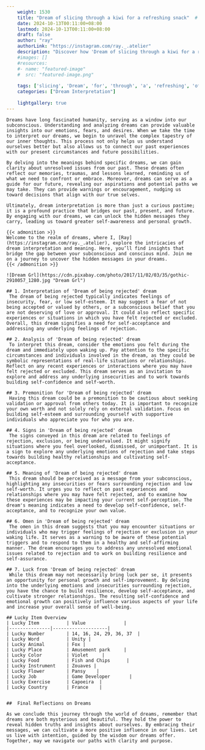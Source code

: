 ```yaml
---
    weight: 1530
    title: "Dream of slicing through a kiwi for a refreshing snack"  # Assuming 'title' column exists
    date: 2024-10-13T00:11:00+08:00
    lastmod: 2024-10-13T00:11:00+08:00
    draft: false
    author: "ray"
    authorLink: "https://instagram.com/ray._.atelier"
    description: "Discover how 'Dream of slicing through a kiwi for a refreshing snack' can interpret your future and uncover its significant meanings in your life."
    #images: []
    #resources:
    #- name: "featured-image"
    #  src: "featured-image.png"
    
    tags: ['slicing', 'Dream', 'for', 'through', 'a', 'refreshing', 'of', 'snack', 'kiwi']
    categories: ["Dream Interpretation"]
    
    lightgallery: true
---
```

    
    Dreams have long fascinated humanity, serving as a window into our subconscious. Understanding and analyzing dreams can provide valuable insights into our emotions, fears, and desires. When we take the time to interpret our dreams, we begin to unravel the complex tapestry of our inner thoughts. This process not only helps us understand ourselves better but also allows us to connect our past experiences with our present circumstances and future possibilities.
    
    By delving into the meanings behind specific dreams, we can gain clarity about unresolved issues from our past. These dreams often reflect our memories, traumas, and lessons learned, reminding us of what we need to confront or embrace. Moreover, dreams can serve as a guide for our future, revealing our aspirations and potential paths we may take. They can provide warnings or encouragement, nudging us toward decisions that align with our true selves.
    
    Ultimately, dream interpretation is more than just a curious pastime; it is a profound practice that bridges our past, present, and future. By engaging with our dreams, we can unlock the hidden messages they carry, leading us toward greater self-awareness and personal growth.
    
    {{< admonition >}}
    Welcome to the realm of dreams, where I, [Ray](https://instagram.com/ray._.atelier), explore the intricacies of dream interpretation and meaning. Here, you’ll find insights that bridge the gap between your subconscious and conscious mind. Join me on a journey to uncover the hidden messages in your dreams.
    {{< /admonition >}}
    
    ![Dream Grl](https://cdn.pixabay.com/photo/2017/11/02/03/35/gothic-2910057_1280.jpg "Dream Grl")
    
    ## 1. Interpretation of 'Dream of being rejected' dream
     The dream of being rejected typically indicates feelings of insecurity, fear, or low self-esteem. It may suggest a fear of not being accepted or valued by others, or a subconscious belief that you are not deserving of love or approval. It could also reflect specific experiences or situations in which you have felt rejected or excluded. Overall, this dream signifies a need for self-acceptance and addressing any underlying feelings of rejection.
    
    ## 2. Analysis of 'Dream of being rejected' dream
     To interpret this dream, consider the emotions you felt during the dream and immediately upon waking up. Pay attention to the specific circumstances and individuals involved in the dream, as they could be symbolic representations of real-life situations or relationships. Reflect on any recent experiences or interactions where you may have felt rejected or excluded. This dream serves as an invitation to explore and address any underlying insecurities and to work towards building self-confidence and self-worth.
    
    ## 3. Premonition for 'Dream of being rejected' dream
     Having this dream could be a premonition to be cautious about seeking validation or approval from others today. It is important to recognize your own worth and not solely rely on external validation. Focus on building self-esteem and surrounding yourself with supportive individuals who appreciate you for who you are.
    
    ## 4. Signs in 'Dream of being rejected' dream
     The signs conveyed in this dream are related to feelings of rejection, exclusion, or being undervalued. It might signify situations where you feel overlooked, dismissed, or unimportant. It is a sign to explore any underlying emotions of rejection and take steps towards building healthy relationships and cultivating self-acceptance.
    
    ## 5. Meaning of 'Dream of being rejected' dream
     This dream should be perceived as a message from your subconscious, highlighting any insecurities or fears surrounding rejection and low self-worth. It urges you to reflect on past experiences and relationships where you may have felt rejected, and to examine how these experiences may be impacting your current self-perception. The dream's meaning indicates a need to develop self-confidence, self-acceptance, and to recognize your own value.
    
    ## 6. Omen in 'Dream of being rejected' dream
     The omen in this dream suggests that you may encounter situations or individuals who may trigger feelings of rejection or exclusion in your waking life. It serves as a warning to be aware of these potential triggers and to respond to them in a healthy and self-affirming manner. The dream encourages you to address any unresolved emotional issues related to rejection and to work on building resilience and self-assurance.
    
    ## 7. Luck from 'Dream of being rejected' dream
     While this dream may not necessarily bring luck per se, it presents an opportunity for personal growth and self-improvement. By delving into the underlying emotions and insecurities surrounding rejection, you have the chance to build resilience, develop self-acceptance, and cultivate stronger relationships. The resulting self-confidence and emotional growth can positively influence various aspects of your life and increase your overall sense of well-being.
    
    ## Lucky Item Overview
    | Lucky Item          | Value              |
    |---------------|--------------------|
    | Lucky Number        | 14, 16, 24, 29, 36, 37  |
    | Lucky Word          | Unity |
    | Lucky Animal        | Fox |
    | Lucky Place         | Amusement park     |
    | Lucky Color         | Violet     |
    | Lucky Food          | Fish and Chips      |
    | Lucky Instrument    | Zouaves |
    | Lucky Flower        | Pansy    |
    | Lucky Job           | Game Developer       |
    | Lucky Exercise      | Capoeira  |
    | Lucky Country       | France    |
    
    
    ##  Final Reflections on Dreams
    
    As we conclude this journey through the world of dreams, remember that dreams are both mysterious and beautiful. They hold the power to reveal hidden truths and insights about ourselves. By embracing their messages, we can cultivate a more positive influence in our lives. Let us live with intention, guided by the wisdom our dreams offer. Together, may we navigate our paths with clarity and purpose.
    